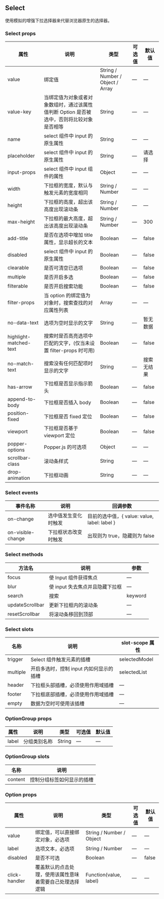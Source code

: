 ## Select

使用模拟的增强下拉选择器来代替浏览器原生的选择器。

### Select props

属性 | 说明 | 类型 | 可选值 | 默认值
--- | --- | --- | --- | ---
value | 绑定值 | String / Number / Object / Array | — | —
value-key | 当绑定值为对象或者对象数组时，通过该属性值判断 Option 是否被选中，否则将比较对象是否相等 | String | — | —
name | select 组件中 input 的原生属性 | String | — | —
placeholder | select 组件中 input 的原生属性 | String | — | 请选择
input-props | select 组件中 input 组件的属性 | Object | — | —
width | 下拉框的宽度，默认与触发元素的宽度相同 | String / Number | — | —
height | 下拉框的高度，超出该高度出现滚动条 | String / Number | — | —
max-height | 下拉框的最大高度，超出该高度出现滚动条 | String / Number | — | 300
add-title | 是否在选项中增加 title 属性，显示超长的文本 | Boolean | — | false
disabled | select 组件中 input 的原生属性 | Boolean | — | false
clearable | 是否可清空已选项 | Boolean | — | false
multiple | 是否开启多选 | Boolean | — | false
filterable | 是否开启搜索功能 | Boolean | — | false
filter-props | 当 option 的绑定值为对象时，搜索查找的对应属性列表 | Array | — | —
no-data-text | 选项为空时显示的文字 | String | — | 暂无数据
highlight-matched-text | 搜索时是否高亮选项中匹配的文字，(仅当未设置 filter-props 时可用) | Boolean | — | false
no-match-text | 搜索没有任何匹配项时显示的文字 | String | — | 搜索无结果
has-arrow | 下拉框是否显示指示箭头 | Boolean | — | false
append-to-body | 下拉框是否插入 body | Boolean | — | false
position-fixed | 下拉框是否 fixed 定位 | Boolean | — | false
viewport | 下拉框是否基于 viewport 定位 | Boolean | — | false
popper-options | Popper.js 的可选项 | Object | — | —
scrollbar-class | 滚动条样式 | String | — | —
drop-animation | 下拉框动画 | String | — | —

### Select events

事件名称 | 说明 | 回调参数
--- | --- | ---
on-change | 选中值发生变化时触发 | 目前的选中值，{ value: value, label: label }
on-visible-change | 下拉框状态改变时触发 | 出现则为 true，隐藏则为 false

### Select methods

方法名 | 说明 | 参数
--- | --- | ---
focus | 使 Input 组件获得焦点 | —
blur | 使 input 失去焦点并且隐藏下拉框 | —
search | 搜索 | keyword
updateScrollbar | 更新下拉框内的滚动条 | —
resetScrollbar | 将滚动条移回到顶部 | —

### Select slots

名称 | 说明 | slot-scope 属性
--- | --- | ---
trigger | Select 组件触发元素的插槽 | selectedModel
multiple | 开启多选时，控制 input 内如何显示的插槽 | selectedList
header | 下拉框头部插槽，必须使用作用域插槽 | —
footer | 下拉框底部插槽，必须使用作用域插槽 | —
empty | 数据为空时可使用该插槽 | —

### OptionGroup props

属性 | 说明 | 类型 | 可选值 | 默认值
--- | --- | --- | --- | ---
label | 分组类别名称 | String | — | —

### OptionGroup slots

名称 | 说明
--- | ---
content | 控制分组标签如何显示的插槽

### Option props

属性 | 说明 | 类型 | 可选值 | 默认值
--- | --- | --- | --- | ---
value | 绑定值，可以直接绑定对象，必选项 | String / Number / Object | — | —
label | 选项文本，必选项 | String / Number | — | —
disabled | 是否不可选 | Boolean | — | false
click-handler | 覆盖默认的点击处理，使用该属性意味着需要自己处理选择逻辑 | Function(value, label) | — | —